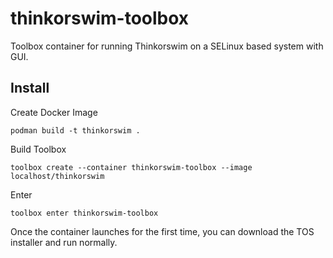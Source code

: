 # thinkorswim-toolbox
Toolbox container for running Thinkorswim on a SELinux based system with GUI.

## Install
Create Docker Image
```
podman build -t thinkorswim .
```

Build Toolbox
```
toolbox create --container thinkorswim-toolbox --image localhost/thinkorswim
```

Enter
```
toolbox enter thinkorswim-toolbox
```
Once the container launches for the first time, you can download the TOS installer and run normally.


